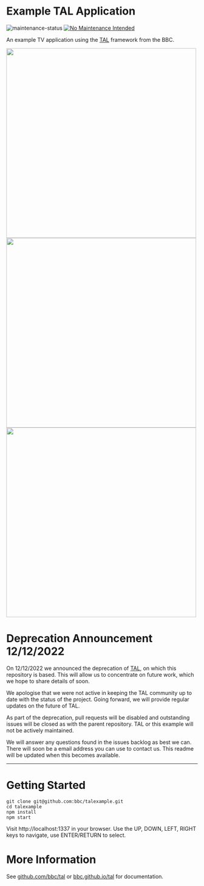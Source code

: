 # Example TAL Application
![maintenance-status](https://img.shields.io/badge/maintenance-deprecated-red.svg)
[![No Maintenance Intended](http://unmaintained.tech/badge.svg)](http://unmaintained.tech/)

An example TV application using the [TAL](https://www.github.com/bbc/tal) framework from the BBC.

<img src="./assets/main.png" width="500">

<img src="./assets/carousel.png" width="500">

<img src="./assets/playback.png" width="500">

# Deprecation Announcement 12/12/2022

On 12/12/2022 we announced the deprecation of [TAL](https://github.com/bbc/tal/), on which this repository is based.
This will allow us to concentrate on future work, which we hope to share details of soon.

We apologise that we were not active in keeping the TAL community up to date with the status of the
project. Going forward, we will provide regular updates on the future of TAL. 

As part of the deprecation, pull requests will be disabled and outstanding issues will be closed as with the parent repository.
TAL or this example will not be actively maintained. 

We will answer any questions found in the issues backlog as best we can. There will soon be a email address you
can use to contact us. This readme will be updated when this becomes available. 

---

# Getting Started

```
git clone git@github.com:bbc/talexample.git
cd talexample
npm install
npm start
```

Visit http://localhost:1337 in your browser. Use the UP, DOWN, LEFT, RIGHT keys to navigate, use ENTER/RETURN to select.

# More Information

See [github.com/bbc/tal](https://www.github.com/bbc/tal) or [bbc.github.io/tal](http://bbc.github.io/tal/getting-started/introducing-tal.html) for documentation.
